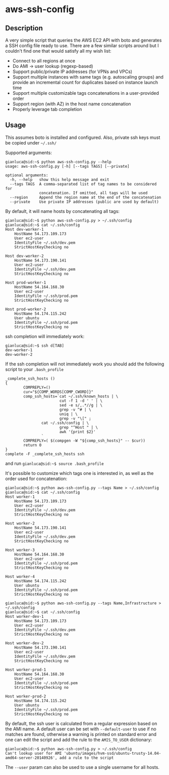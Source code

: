 aws-ssh-config
======

Description
---

A very simple script that queries the AWS EC2 API with boto and generates a SSH config file ready to use. 
There are a few similar scripts around but I couldn't find one that would satisfy all my wish list:

- Connect to all regions at once
- Do AMI -> user lookup (regexp-based)
- Support public/private IP addresses (for VPNs and VPCs)
- Support multiple instances with same tags (e.g. autoscaling groups) and provide an incremental count for duplicates based on instance launch time
- Support multiple customizable tags concatenations in a user-provided order
- Support region (with AZ) in the host name concatenation
- Properly leverage tab completion

Usage
---

This assumes boto is installed and configured. Also, private ssh keys must be copied under `~/.ssh/`

Supported arguments:

```
gianluca@sid:~$ python aws-ssh-config.py --help
usage: aws-ssh-config.py [-h] [--tags TAGS] [--private]

optional arguments:
  -h, --help   show this help message and exit
  --tags TAGS  A comma-separated list of tag names to be considered for
               concatenation. If omitted, all tags will be used
  --region     Append the region name at the end of the concatenation
  --private    Use private IP addresses (public are used by default)
```

By default, it will name hosts by concatenating all tags:

```
gianluca@sid:~$ python aws-ssh-config.py > ~/.ssh/config
gianluca@sid:~$ cat ~/.ssh/config
Host dev-worker-1
    HostName 54.173.109.173
    User ec2-user
    IdentityFile ~/.ssh/dev.pem
    StrictHostKeyChecking no

Host dev-worker-2
    HostName 54.173.190.141
    User ec2-user
    IdentityFile ~/.ssh/dev.pem
    StrictHostKeyChecking no

Host prod-worker-1
    HostName 54.164.168.30
    User ec2-user
    IdentityFile ~/.ssh/prod.pem
    StrictHostKeyChecking no

Host prod-worker-2
    HostName 54.174.115.242
    User ubuntu
    IdentityFile ~/.ssh/prod.pem
    StrictHostKeyChecking no
```

ssh completion will immediately work:

```
gianluca@sid:~$ ssh d[TAB]
dev-worker-1
dev-worker-2
```
If the ssh completion will not immediately work you should add the following script to your `.bash_profile`

```
_complete_ssh_hosts ()
{
        COMPREPLY=()
        cur="${COMP_WORDS[COMP_CWORD]}"
        comp_ssh_hosts=`cat ~/.ssh/known_hosts | \
                        cut -f 1 -d ' ' | \
                        sed -e s/,.*//g | \
                        grep -v ^# | \
                        uniq | \
                        grep -v "\[" ;
                cat ~/.ssh/config | \
                        grep "^Host " | \
                        awk '{print $2}'
                `
        COMPREPLY=( $(compgen -W "${comp_ssh_hosts}" -- $cur))
        return 0
}
complete -F _complete_ssh_hosts ssh
```
and run `gianluca@sid:~$ source .bash_profile` 

It's possible to customize which tags one is interested in, as well as the order used for concatenation:

```
gianluca@sid:~$ python aws-ssh-config.py --tags Name > ~/.ssh/config
gianluca@sid:~$ cat ~/.ssh/config
Host worker-1
    HostName 54.173.109.173
    User ec2-user
    IdentityFile ~/.ssh/dev.pem
    StrictHostKeyChecking no

Host worker-2
    HostName 54.173.190.141
    User ec2-user
    IdentityFile ~/.ssh/dev.pem
    StrictHostKeyChecking no

Host worker-3
    HostName 54.164.168.30
    User ec2-user
    IdentityFile ~/.ssh/prod.pem
    StrictHostKeyChecking no

Host worker-4
    HostName 54.174.115.242
    User ubuntu
    IdentityFile ~/.ssh/prod.pem
    StrictHostKeyChecking no

gianluca@sid:~$ python aws-ssh-config.py --tags Name,Infrastructure > ~/.ssh/config
gianluca@sid:~$ cat ~/.ssh/config
Host worker-dev-1
    HostName 54.173.109.173
    User ec2-user
    IdentityFile ~/.ssh/dev.pem
    StrictHostKeyChecking no

Host worker-dev-2
    HostName 54.173.190.141
    User ec2-user
    IdentityFile ~/.ssh/dev.pem
    StrictHostKeyChecking no

Host worker-prod-1
    HostName 54.164.168.30
    User ec2-user
    IdentityFile ~/.ssh/prod.pem
    StrictHostKeyChecking no

Host worker-prod-2
    HostName 54.174.115.242
    User ubuntu
    IdentityFile ~/.ssh/prod.pem
    StrictHostKeyChecking no

```

By default, the ssh user is calculated from a regular expression based on the AMI name. A default user can be set with `--default-user` to use if no matches are found, otherwise a warning is printed on standard error and one can edit the script and add the rule to the `AMIS_TO_USER` dictionary:

```
gianluca@sid:~$ python aws-ssh-config.py > ~/.ssh/config
Can't lookup user for AMI 'ubuntu/images/hvm-ssd/ubuntu-trusty-14.04-amd64-server-20140926', add a rule to the script
```

The `--user` param can also be used to use a single username for all hosts.

